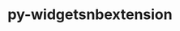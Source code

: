 ---
title: "py-widgetsnbextension"
layout: cache
categories: [package, develop]
meta: {"versions": ["4.0.3"], "compilers": ["gcc@=11.1.0", "gcc@=11.4.0", "gcc@=9.4.0", "oneapi@=2023.2.0", "oneapi@=2023.2.1"], "oss": ["ubuntu20.04"], "platforms": ["linux"], "targets": ["aarch64", "neoverse_v1", "ppc64le", "x86_64_v3"], "stacks": ["data-vis-sdk", "e4s", "e4s-arm", "e4s-neoverse_v1", "e4s-oneapi", "e4s-power", "root"], "num_specs": 94, "num_specs_by_stack": {"root": 94, "e4s-arm": 11, "e4s-neoverse_v1": 12, "e4s-power": 14, "data-vis-sdk": 22, "e4s": 22, "e4s-oneapi": 13}}
spec_details: [{"hash": "yddkdyhkosg65zl4k2i5s6pkfqlc42yw", "compiler": "gcc@=11.4.0", "versions": ["4.0.3"], "os": "ubuntu20.04", "platform": "linux", "target": "aarch64", "variants": ["build_system=python_pip"], "stacks": ["root", "e4s-arm"], "size": "-", "tarball": "https://binaries.spack.io/develop/build_cache/linux-ubuntu20.04-aarch64/gcc-11.4.0/py-widgetsnbextension-4.0.3/linux-ubuntu20.04-aarch64-gcc-11.4.0-py-widgetsnbextension-4.0.3-yddkdyhkosg65zl4k2i5s6pkfqlc42yw.spack"}, {"hash": "xuja56wb66fzs77qaplp2czwo7a3nkfa", "compiler": "gcc@=11.4.0", "versions": ["4.0.3"], "os": "ubuntu20.04", "platform": "linux", "target": "aarch64", "variants": ["build_system=python_pip"], "stacks": ["root", "e4s-arm"], "size": "-", "tarball": "https://binaries.spack.io/develop/build_cache/linux-ubuntu20.04-aarch64/gcc-11.4.0/py-widgetsnbextension-4.0.3/linux-ubuntu20.04-aarch64-gcc-11.4.0-py-widgetsnbextension-4.0.3-xuja56wb66fzs77qaplp2czwo7a3nkfa.spack"}, {"hash": "6ncjtogu4huwlkynlsrlxkhll7ly36hd", "compiler": "gcc@=11.4.0", "versions": ["4.0.3"], "os": "ubuntu20.04", "platform": "linux", "target": "aarch64", "variants": ["build_system=python_pip"], "stacks": ["root", "e4s-arm"], "size": "-", "tarball": "https://binaries.spack.io/develop/build_cache/linux-ubuntu20.04-aarch64/gcc-11.4.0/py-widgetsnbextension-4.0.3/linux-ubuntu20.04-aarch64-gcc-11.4.0-py-widgetsnbextension-4.0.3-6ncjtogu4huwlkynlsrlxkhll7ly36hd.spack"}, {"hash": "qj2krovkufltifjwuobroesxon4yhzsj", "compiler": "gcc@=11.4.0", "versions": ["4.0.3"], "os": "ubuntu20.04", "platform": "linux", "target": "aarch64", "variants": ["build_system=python_pip"], "stacks": ["root", "e4s-arm"], "size": "-", "tarball": "https://binaries.spack.io/develop/build_cache/linux-ubuntu20.04-aarch64/gcc-11.4.0/py-widgetsnbextension-4.0.3/linux-ubuntu20.04-aarch64-gcc-11.4.0-py-widgetsnbextension-4.0.3-qj2krovkufltifjwuobroesxon4yhzsj.spack"}, {"hash": "67sz5b4e7upcrmcopdkyljhchib3idwu", "compiler": "gcc@=11.4.0", "versions": ["4.0.3"], "os": "ubuntu20.04", "platform": "linux", "target": "aarch64", "variants": ["build_system=python_pip"], "stacks": ["root", "e4s-arm"], "size": "-", "tarball": "https://binaries.spack.io/develop/build_cache/linux-ubuntu20.04-aarch64/gcc-11.4.0/py-widgetsnbextension-4.0.3/linux-ubuntu20.04-aarch64-gcc-11.4.0-py-widgetsnbextension-4.0.3-67sz5b4e7upcrmcopdkyljhchib3idwu.spack"}, {"hash": "kc7fpy6nlqnfc72tycgtrptxq5j6nep6", "compiler": "gcc@=11.4.0", "versions": ["4.0.3"], "os": "ubuntu20.04", "platform": "linux", "target": "aarch64", "variants": ["build_system=python_pip"], "stacks": ["root", "e4s-arm"], "size": "-", "tarball": "https://binaries.spack.io/develop/build_cache/linux-ubuntu20.04-aarch64/gcc-11.4.0/py-widgetsnbextension-4.0.3/linux-ubuntu20.04-aarch64-gcc-11.4.0-py-widgetsnbextension-4.0.3-kc7fpy6nlqnfc72tycgtrptxq5j6nep6.spack"}, {"hash": "nqlxj65cy4pz3tffybz7zo3txemi55u4", "compiler": "gcc@=11.4.0", "versions": ["4.0.3"], "os": "ubuntu20.04", "platform": "linux", "target": "aarch64", "variants": ["build_system=python_pip"], "stacks": ["root", "e4s-arm"], "size": "-", "tarball": "https://binaries.spack.io/develop/build_cache/linux-ubuntu20.04-aarch64/gcc-11.4.0/py-widgetsnbextension-4.0.3/linux-ubuntu20.04-aarch64-gcc-11.4.0-py-widgetsnbextension-4.0.3-nqlxj65cy4pz3tffybz7zo3txemi55u4.spack"}, {"hash": "j6tlz27xgwdjkt2gcvlbiloydcamaxkw", "compiler": "gcc@=11.4.0", "versions": ["4.0.3"], "os": "ubuntu20.04", "platform": "linux", "target": "aarch64", "variants": ["build_system=python_pip"], "stacks": ["root", "e4s-arm"], "size": "-", "tarball": "https://binaries.spack.io/develop/build_cache/linux-ubuntu20.04-aarch64/gcc-11.4.0/py-widgetsnbextension-4.0.3/linux-ubuntu20.04-aarch64-gcc-11.4.0-py-widgetsnbextension-4.0.3-j6tlz27xgwdjkt2gcvlbiloydcamaxkw.spack"}, {"hash": "aou5pczre4txd4s3t25wc7fod6ctilol", "compiler": "gcc@=11.4.0", "versions": ["4.0.3"], "os": "ubuntu20.04", "platform": "linux", "target": "aarch64", "variants": ["build_system=python_pip"], "stacks": ["root", "e4s-arm"], "size": "-", "tarball": "https://binaries.spack.io/develop/build_cache/linux-ubuntu20.04-aarch64/gcc-11.4.0/py-widgetsnbextension-4.0.3/linux-ubuntu20.04-aarch64-gcc-11.4.0-py-widgetsnbextension-4.0.3-aou5pczre4txd4s3t25wc7fod6ctilol.spack"}, {"hash": "ecyoyrici2u3pq4cjq2tjwzhmcpuowmm", "compiler": "gcc@=11.4.0", "versions": ["4.0.3"], "os": "ubuntu20.04", "platform": "linux", "target": "aarch64", "variants": ["build_system=python_pip"], "stacks": ["root", "e4s-arm"], "size": "-", "tarball": "https://binaries.spack.io/develop/build_cache/linux-ubuntu20.04-aarch64/gcc-11.4.0/py-widgetsnbextension-4.0.3/linux-ubuntu20.04-aarch64-gcc-11.4.0-py-widgetsnbextension-4.0.3-ecyoyrici2u3pq4cjq2tjwzhmcpuowmm.spack"}, {"hash": "jfmueiekuv3u2nrxixer5rkbcru4evgc", "compiler": "gcc@=11.4.0", "versions": ["4.0.3"], "os": "ubuntu20.04", "platform": "linux", "target": "aarch64", "variants": ["build_system=python_pip"], "stacks": ["root", "e4s-arm"], "size": "-", "tarball": "https://binaries.spack.io/develop/build_cache/linux-ubuntu20.04-aarch64/gcc-11.4.0/py-widgetsnbextension-4.0.3/linux-ubuntu20.04-aarch64-gcc-11.4.0-py-widgetsnbextension-4.0.3-jfmueiekuv3u2nrxixer5rkbcru4evgc.spack"}, {"hash": "wkj26sfmnihhiwn4ch5nzqqujankz7w7", "compiler": "gcc@=11.4.0", "versions": ["4.0.3"], "os": "ubuntu20.04", "platform": "linux", "target": "neoverse_v1", "variants": ["build_system=python_pip"], "stacks": ["root", "e4s-neoverse_v1"], "size": "-", "tarball": "https://binaries.spack.io/develop/build_cache/linux-ubuntu20.04-neoverse_v1/gcc-11.4.0/py-widgetsnbextension-4.0.3/linux-ubuntu20.04-neoverse_v1-gcc-11.4.0-py-widgetsnbextension-4.0.3-wkj26sfmnihhiwn4ch5nzqqujankz7w7.spack"}, {"hash": "vlahhdnw2dwornwvldhednxo22s4rt22", "compiler": "gcc@=11.4.0", "versions": ["4.0.3"], "os": "ubuntu20.04", "platform": "linux", "target": "neoverse_v1", "variants": ["build_system=python_pip"], "stacks": ["root", "e4s-neoverse_v1"], "size": "-", "tarball": "https://binaries.spack.io/develop/build_cache/linux-ubuntu20.04-neoverse_v1/gcc-11.4.0/py-widgetsnbextension-4.0.3/linux-ubuntu20.04-neoverse_v1-gcc-11.4.0-py-widgetsnbextension-4.0.3-vlahhdnw2dwornwvldhednxo22s4rt22.spack"}, {"hash": "xdteccqd635bt4ssosloond64u4f2u44", "compiler": "gcc@=11.4.0", "versions": ["4.0.3"], "os": "ubuntu20.04", "platform": "linux", "target": "neoverse_v1", "variants": ["build_system=python_pip"], "stacks": ["root", "e4s-neoverse_v1"], "size": "-", "tarball": "https://binaries.spack.io/develop/build_cache/linux-ubuntu20.04-neoverse_v1/gcc-11.4.0/py-widgetsnbextension-4.0.3/linux-ubuntu20.04-neoverse_v1-gcc-11.4.0-py-widgetsnbextension-4.0.3-xdteccqd635bt4ssosloond64u4f2u44.spack"}, {"hash": "gqeprwkouqe7pf4q7nzqjad723ry6rqa", "compiler": "gcc@=11.4.0", "versions": ["4.0.3"], "os": "ubuntu20.04", "platform": "linux", "target": "neoverse_v1", "variants": ["build_system=python_pip"], "stacks": ["root", "e4s-neoverse_v1"], "size": "-", "tarball": "https://binaries.spack.io/develop/build_cache/linux-ubuntu20.04-neoverse_v1/gcc-11.4.0/py-widgetsnbextension-4.0.3/linux-ubuntu20.04-neoverse_v1-gcc-11.4.0-py-widgetsnbextension-4.0.3-gqeprwkouqe7pf4q7nzqjad723ry6rqa.spack"}, {"hash": "wgc3sxmrhtbuaig6z4eqkdrt2ocaew6y", "compiler": "gcc@=11.4.0", "versions": ["4.0.3"], "os": "ubuntu20.04", "platform": "linux", "target": "neoverse_v1", "variants": ["build_system=python_pip"], "stacks": ["root", "e4s-neoverse_v1"], "size": "-", "tarball": "https://binaries.spack.io/develop/build_cache/linux-ubuntu20.04-neoverse_v1/gcc-11.4.0/py-widgetsnbextension-4.0.3/linux-ubuntu20.04-neoverse_v1-gcc-11.4.0-py-widgetsnbextension-4.0.3-wgc3sxmrhtbuaig6z4eqkdrt2ocaew6y.spack"}, {"hash": "qgmqhimtg4d3jreikmp4tpopfy665syd", "compiler": "gcc@=11.4.0", "versions": ["4.0.3"], "os": "ubuntu20.04", "platform": "linux", "target": "neoverse_v1", "variants": ["build_system=python_pip"], "stacks": ["root", "e4s-neoverse_v1"], "size": "-", "tarball": "https://binaries.spack.io/develop/build_cache/linux-ubuntu20.04-neoverse_v1/gcc-11.4.0/py-widgetsnbextension-4.0.3/linux-ubuntu20.04-neoverse_v1-gcc-11.4.0-py-widgetsnbextension-4.0.3-qgmqhimtg4d3jreikmp4tpopfy665syd.spack"}, {"hash": "otw7dfuonht24sc6q2bk3ynrnjw6hc6s", "compiler": "gcc@=11.4.0", "versions": ["4.0.3"], "os": "ubuntu20.04", "platform": "linux", "target": "neoverse_v1", "variants": ["build_system=python_pip"], "stacks": ["root", "e4s-neoverse_v1"], "size": "-", "tarball": "https://binaries.spack.io/develop/build_cache/linux-ubuntu20.04-neoverse_v1/gcc-11.4.0/py-widgetsnbextension-4.0.3/linux-ubuntu20.04-neoverse_v1-gcc-11.4.0-py-widgetsnbextension-4.0.3-otw7dfuonht24sc6q2bk3ynrnjw6hc6s.spack"}, {"hash": "gixxbhfw5diy6imkfo46eplyqvrez2k3", "compiler": "gcc@=11.4.0", "versions": ["4.0.3"], "os": "ubuntu20.04", "platform": "linux", "target": "neoverse_v1", "variants": ["build_system=python_pip"], "stacks": ["root", "e4s-neoverse_v1"], "size": "-", "tarball": "https://binaries.spack.io/develop/build_cache/linux-ubuntu20.04-neoverse_v1/gcc-11.4.0/py-widgetsnbextension-4.0.3/linux-ubuntu20.04-neoverse_v1-gcc-11.4.0-py-widgetsnbextension-4.0.3-gixxbhfw5diy6imkfo46eplyqvrez2k3.spack"}, {"hash": "kfcxoabeprso6aplto2kzfur6efadw2v", "compiler": "gcc@=11.4.0", "versions": ["4.0.3"], "os": "ubuntu20.04", "platform": "linux", "target": "neoverse_v1", "variants": ["build_system=python_pip"], "stacks": ["root", "e4s-neoverse_v1"], "size": "-", "tarball": "https://binaries.spack.io/develop/build_cache/linux-ubuntu20.04-neoverse_v1/gcc-11.4.0/py-widgetsnbextension-4.0.3/linux-ubuntu20.04-neoverse_v1-gcc-11.4.0-py-widgetsnbextension-4.0.3-kfcxoabeprso6aplto2kzfur6efadw2v.spack"}, {"hash": "uyxyh6p775zkje3dwammwinikb54k7rn", "compiler": "gcc@=11.4.0", "versions": ["4.0.3"], "os": "ubuntu20.04", "platform": "linux", "target": "neoverse_v1", "variants": ["build_system=python_pip"], "stacks": ["root", "e4s-neoverse_v1"], "size": "-", "tarball": "https://binaries.spack.io/develop/build_cache/linux-ubuntu20.04-neoverse_v1/gcc-11.4.0/py-widgetsnbextension-4.0.3/linux-ubuntu20.04-neoverse_v1-gcc-11.4.0-py-widgetsnbextension-4.0.3-uyxyh6p775zkje3dwammwinikb54k7rn.spack"}, {"hash": "hvjhzs5gbixgtbgd4jydoh4naf6en7yy", "compiler": "gcc@=11.4.0", "versions": ["4.0.3"], "os": "ubuntu20.04", "platform": "linux", "target": "neoverse_v1", "variants": ["build_system=python_pip"], "stacks": ["root", "e4s-neoverse_v1"], "size": "-", "tarball": "https://binaries.spack.io/develop/build_cache/linux-ubuntu20.04-neoverse_v1/gcc-11.4.0/py-widgetsnbextension-4.0.3/linux-ubuntu20.04-neoverse_v1-gcc-11.4.0-py-widgetsnbextension-4.0.3-hvjhzs5gbixgtbgd4jydoh4naf6en7yy.spack"}, {"hash": "bnxfqvm5tk2ny3upd6qgrnhnxwbueh5s", "compiler": "gcc@=11.4.0", "versions": ["4.0.3"], "os": "ubuntu20.04", "platform": "linux", "target": "neoverse_v1", "variants": ["build_system=python_pip"], "stacks": ["root", "e4s-neoverse_v1"], "size": "-", "tarball": "https://binaries.spack.io/develop/build_cache/linux-ubuntu20.04-neoverse_v1/gcc-11.4.0/py-widgetsnbextension-4.0.3/linux-ubuntu20.04-neoverse_v1-gcc-11.4.0-py-widgetsnbextension-4.0.3-bnxfqvm5tk2ny3upd6qgrnhnxwbueh5s.spack"}, {"hash": "43tjscpjkv23x3pkxwbhlhjlkoaom4e2", "compiler": "gcc@=9.4.0", "versions": ["4.0.3"], "os": "ubuntu20.04", "platform": "linux", "target": "ppc64le", "variants": ["build_system=python_pip"], "stacks": ["root", "e4s-power"], "size": "-", "tarball": "https://binaries.spack.io/develop/build_cache/linux-ubuntu20.04-ppc64le/gcc-9.4.0/py-widgetsnbextension-4.0.3/linux-ubuntu20.04-ppc64le-gcc-9.4.0-py-widgetsnbextension-4.0.3-43tjscpjkv23x3pkxwbhlhjlkoaom4e2.spack"}, {"hash": "ccwoj2763qt23fc4ckzyzcwi5emssc2t", "compiler": "gcc@=9.4.0", "versions": ["4.0.3"], "os": "ubuntu20.04", "platform": "linux", "target": "ppc64le", "variants": ["build_system=python_pip"], "stacks": ["root", "e4s-power"], "size": "-", "tarball": "https://binaries.spack.io/develop/build_cache/linux-ubuntu20.04-ppc64le/gcc-9.4.0/py-widgetsnbextension-4.0.3/linux-ubuntu20.04-ppc64le-gcc-9.4.0-py-widgetsnbextension-4.0.3-ccwoj2763qt23fc4ckzyzcwi5emssc2t.spack"}, {"hash": "fxerlvg2g6yrouandh4ohkiw4ecmregl", "compiler": "gcc@=9.4.0", "versions": ["4.0.3"], "os": "ubuntu20.04", "platform": "linux", "target": "ppc64le", "variants": ["build_system=python_pip"], "stacks": ["root", "e4s-power"], "size": "-", "tarball": "https://binaries.spack.io/develop/build_cache/linux-ubuntu20.04-ppc64le/gcc-9.4.0/py-widgetsnbextension-4.0.3/linux-ubuntu20.04-ppc64le-gcc-9.4.0-py-widgetsnbextension-4.0.3-fxerlvg2g6yrouandh4ohkiw4ecmregl.spack"}, {"hash": "t6b6d3ldyeobtipuk6mcy2ofmnezl747", "compiler": "gcc@=9.4.0", "versions": ["4.0.3"], "os": "ubuntu20.04", "platform": "linux", "target": "ppc64le", "variants": ["build_system=python_pip"], "stacks": ["root", "e4s-power"], "size": "-", "tarball": "https://binaries.spack.io/develop/build_cache/linux-ubuntu20.04-ppc64le/gcc-9.4.0/py-widgetsnbextension-4.0.3/linux-ubuntu20.04-ppc64le-gcc-9.4.0-py-widgetsnbextension-4.0.3-t6b6d3ldyeobtipuk6mcy2ofmnezl747.spack"}, {"hash": "sbw3426yqnldearcrigdtrky5uk35r3x", "compiler": "gcc@=9.4.0", "versions": ["4.0.3"], "os": "ubuntu20.04", "platform": "linux", "target": "ppc64le", "variants": ["build_system=python_pip"], "stacks": ["root", "e4s-power"], "size": "-", "tarball": "https://binaries.spack.io/develop/build_cache/linux-ubuntu20.04-ppc64le/gcc-9.4.0/py-widgetsnbextension-4.0.3/linux-ubuntu20.04-ppc64le-gcc-9.4.0-py-widgetsnbextension-4.0.3-sbw3426yqnldearcrigdtrky5uk35r3x.spack"}, {"hash": "u7apelazfj7ezuv6gueodntiiqakf3xs", "compiler": "gcc@=9.4.0", "versions": ["4.0.3"], "os": "ubuntu20.04", "platform": "linux", "target": "ppc64le", "variants": ["build_system=python_pip"], "stacks": ["root", "e4s-power"], "size": "-", "tarball": "https://binaries.spack.io/develop/build_cache/linux-ubuntu20.04-ppc64le/gcc-9.4.0/py-widgetsnbextension-4.0.3/linux-ubuntu20.04-ppc64le-gcc-9.4.0-py-widgetsnbextension-4.0.3-u7apelazfj7ezuv6gueodntiiqakf3xs.spack"}, {"hash": "o5yeiy5e7gn35coajaieebfcmghrkwxt", "compiler": "gcc@=9.4.0", "versions": ["4.0.3"], "os": "ubuntu20.04", "platform": "linux", "target": "ppc64le", "variants": ["build_system=python_pip"], "stacks": ["root", "e4s-power"], "size": "-", "tarball": "https://binaries.spack.io/develop/build_cache/linux-ubuntu20.04-ppc64le/gcc-9.4.0/py-widgetsnbextension-4.0.3/linux-ubuntu20.04-ppc64le-gcc-9.4.0-py-widgetsnbextension-4.0.3-o5yeiy5e7gn35coajaieebfcmghrkwxt.spack"}, {"hash": "wbaxxh46ypgxio55qxw5cqnqcpwcx2g2", "compiler": "gcc@=9.4.0", "versions": ["4.0.3"], "os": "ubuntu20.04", "platform": "linux", "target": "ppc64le", "variants": ["build_system=python_pip"], "stacks": ["root", "e4s-power"], "size": "-", "tarball": "https://binaries.spack.io/develop/build_cache/linux-ubuntu20.04-ppc64le/gcc-9.4.0/py-widgetsnbextension-4.0.3/linux-ubuntu20.04-ppc64le-gcc-9.4.0-py-widgetsnbextension-4.0.3-wbaxxh46ypgxio55qxw5cqnqcpwcx2g2.spack"}, {"hash": "ls63ak6osuzdiy6cqkwssrmcr4m5y3wh", "compiler": "gcc@=9.4.0", "versions": ["4.0.3"], "os": "ubuntu20.04", "platform": "linux", "target": "ppc64le", "variants": ["build_system=python_pip"], "stacks": ["root", "e4s-power"], "size": "-", "tarball": "https://binaries.spack.io/develop/build_cache/linux-ubuntu20.04-ppc64le/gcc-9.4.0/py-widgetsnbextension-4.0.3/linux-ubuntu20.04-ppc64le-gcc-9.4.0-py-widgetsnbextension-4.0.3-ls63ak6osuzdiy6cqkwssrmcr4m5y3wh.spack"}, {"hash": "ajuwgnfewnhzdihmwui2nyiuu4r5trls", "compiler": "gcc@=9.4.0", "versions": ["4.0.3"], "os": "ubuntu20.04", "platform": "linux", "target": "ppc64le", "variants": ["build_system=python_pip"], "stacks": ["root", "e4s-power"], "size": "-", "tarball": "https://binaries.spack.io/develop/build_cache/linux-ubuntu20.04-ppc64le/gcc-9.4.0/py-widgetsnbextension-4.0.3/linux-ubuntu20.04-ppc64le-gcc-9.4.0-py-widgetsnbextension-4.0.3-ajuwgnfewnhzdihmwui2nyiuu4r5trls.spack"}, {"hash": "6jol3ezqkb57ww5fjzydtqwph2wkn32j", "compiler": "gcc@=9.4.0", "versions": ["4.0.3"], "os": "ubuntu20.04", "platform": "linux", "target": "ppc64le", "variants": ["build_system=python_pip"], "stacks": ["root", "e4s-power"], "size": "-", "tarball": "https://binaries.spack.io/develop/build_cache/linux-ubuntu20.04-ppc64le/gcc-9.4.0/py-widgetsnbextension-4.0.3/linux-ubuntu20.04-ppc64le-gcc-9.4.0-py-widgetsnbextension-4.0.3-6jol3ezqkb57ww5fjzydtqwph2wkn32j.spack"}, {"hash": "s2pz7ffwpeuztruybtio2txplhbtfy47", "compiler": "gcc@=9.4.0", "versions": ["4.0.3"], "os": "ubuntu20.04", "platform": "linux", "target": "ppc64le", "variants": ["build_system=python_pip"], "stacks": ["root", "e4s-power"], "size": "-", "tarball": "https://binaries.spack.io/develop/build_cache/linux-ubuntu20.04-ppc64le/gcc-9.4.0/py-widgetsnbextension-4.0.3/linux-ubuntu20.04-ppc64le-gcc-9.4.0-py-widgetsnbextension-4.0.3-s2pz7ffwpeuztruybtio2txplhbtfy47.spack"}, {"hash": "3j3esai5fqkwb46c5m5ukqxj3v7irnev", "compiler": "gcc@=9.4.0", "versions": ["4.0.3"], "os": "ubuntu20.04", "platform": "linux", "target": "ppc64le", "variants": ["build_system=python_pip"], "stacks": ["root", "e4s-power"], "size": "-", "tarball": "https://binaries.spack.io/develop/build_cache/linux-ubuntu20.04-ppc64le/gcc-9.4.0/py-widgetsnbextension-4.0.3/linux-ubuntu20.04-ppc64le-gcc-9.4.0-py-widgetsnbextension-4.0.3-3j3esai5fqkwb46c5m5ukqxj3v7irnev.spack"}, {"hash": "uib7fwq62ioxv4p6ugrqqwiq72nddhlp", "compiler": "gcc@=9.4.0", "versions": ["4.0.3"], "os": "ubuntu20.04", "platform": "linux", "target": "ppc64le", "variants": ["build_system=python_pip"], "stacks": ["root", "e4s-power"], "size": "-", "tarball": "https://binaries.spack.io/develop/build_cache/linux-ubuntu20.04-ppc64le/gcc-9.4.0/py-widgetsnbextension-4.0.3/linux-ubuntu20.04-ppc64le-gcc-9.4.0-py-widgetsnbextension-4.0.3-uib7fwq62ioxv4p6ugrqqwiq72nddhlp.spack"}, {"hash": "5g4en274tamcwyzlbfizdlv46rlqu4wn", "compiler": "gcc@=11.1.0", "versions": ["4.0.3"], "os": "ubuntu20.04", "platform": "linux", "target": "x86_64_v3", "variants": ["build_system=python_pip"], "stacks": ["root", "data-vis-sdk"], "size": "-", "tarball": "https://binaries.spack.io/develop/build_cache/linux-ubuntu20.04-x86_64_v3/gcc-11.1.0/py-widgetsnbextension-4.0.3/linux-ubuntu20.04-x86_64_v3-gcc-11.1.0-py-widgetsnbextension-4.0.3-5g4en274tamcwyzlbfizdlv46rlqu4wn.spack"}, {"hash": "lvk4ciihkrqmbweviyqxu7n4s6qxdofh", "compiler": "gcc@=11.1.0", "versions": ["4.0.3"], "os": "ubuntu20.04", "platform": "linux", "target": "x86_64_v3", "variants": ["build_system=python_pip"], "stacks": ["root", "data-vis-sdk"], "size": "-", "tarball": "https://binaries.spack.io/develop/build_cache/linux-ubuntu20.04-x86_64_v3/gcc-11.1.0/py-widgetsnbextension-4.0.3/linux-ubuntu20.04-x86_64_v3-gcc-11.1.0-py-widgetsnbextension-4.0.3-lvk4ciihkrqmbweviyqxu7n4s6qxdofh.spack"}, {"hash": "7hfar5wp5knxfxqowkddvvo6ptl2bpxj", "compiler": "gcc@=11.1.0", "versions": ["4.0.3"], "os": "ubuntu20.04", "platform": "linux", "target": "x86_64_v3", "variants": ["build_system=python_pip"], "stacks": ["root", "data-vis-sdk"], "size": "-", "tarball": "https://binaries.spack.io/develop/build_cache/linux-ubuntu20.04-x86_64_v3/gcc-11.1.0/py-widgetsnbextension-4.0.3/linux-ubuntu20.04-x86_64_v3-gcc-11.1.0-py-widgetsnbextension-4.0.3-7hfar5wp5knxfxqowkddvvo6ptl2bpxj.spack"}, {"hash": "dxun3s5b74hsk5ejaidftrlbemsj3vvv", "compiler": "gcc@=11.1.0", "versions": ["4.0.3"], "os": "ubuntu20.04", "platform": "linux", "target": "x86_64_v3", "variants": ["build_system=python_pip"], "stacks": ["root", "data-vis-sdk"], "size": "-", "tarball": "https://binaries.spack.io/develop/build_cache/linux-ubuntu20.04-x86_64_v3/gcc-11.1.0/py-widgetsnbextension-4.0.3/linux-ubuntu20.04-x86_64_v3-gcc-11.1.0-py-widgetsnbextension-4.0.3-dxun3s5b74hsk5ejaidftrlbemsj3vvv.spack"}, {"hash": "6wvix7x22bll4gws6utbxazjaxflp7ox", "compiler": "gcc@=11.1.0", "versions": ["4.0.3"], "os": "ubuntu20.04", "platform": "linux", "target": "x86_64_v3", "variants": ["build_system=python_pip"], "stacks": ["root", "data-vis-sdk"], "size": "-", "tarball": "https://binaries.spack.io/develop/build_cache/linux-ubuntu20.04-x86_64_v3/gcc-11.1.0/py-widgetsnbextension-4.0.3/linux-ubuntu20.04-x86_64_v3-gcc-11.1.0-py-widgetsnbextension-4.0.3-6wvix7x22bll4gws6utbxazjaxflp7ox.spack"}, {"hash": "vnowppvmvtyboxnol3ywb4rt2vmtiw2l", "compiler": "gcc@=11.1.0", "versions": ["4.0.3"], "os": "ubuntu20.04", "platform": "linux", "target": "x86_64_v3", "variants": ["build_system=python_pip"], "stacks": ["root", "data-vis-sdk"], "size": "-", "tarball": "https://binaries.spack.io/develop/build_cache/linux-ubuntu20.04-x86_64_v3/gcc-11.1.0/py-widgetsnbextension-4.0.3/linux-ubuntu20.04-x86_64_v3-gcc-11.1.0-py-widgetsnbextension-4.0.3-vnowppvmvtyboxnol3ywb4rt2vmtiw2l.spack"}, {"hash": "kti6zmppim3mdj33ppghojg6cbt54eez", "compiler": "gcc@=11.1.0", "versions": ["4.0.3"], "os": "ubuntu20.04", "platform": "linux", "target": "x86_64_v3", "variants": ["build_system=python_pip"], "stacks": ["root", "data-vis-sdk"], "size": "-", "tarball": "https://binaries.spack.io/develop/build_cache/linux-ubuntu20.04-x86_64_v3/gcc-11.1.0/py-widgetsnbextension-4.0.3/linux-ubuntu20.04-x86_64_v3-gcc-11.1.0-py-widgetsnbextension-4.0.3-kti6zmppim3mdj33ppghojg6cbt54eez.spack"}, {"hash": "lv5h57b73mlhm7n3yqezqazzu5jgse3o", "compiler": "gcc@=11.1.0", "versions": ["4.0.3"], "os": "ubuntu20.04", "platform": "linux", "target": "x86_64_v3", "variants": ["build_system=python_pip"], "stacks": ["root", "data-vis-sdk"], "size": "-", "tarball": "https://binaries.spack.io/develop/build_cache/linux-ubuntu20.04-x86_64_v3/gcc-11.1.0/py-widgetsnbextension-4.0.3/linux-ubuntu20.04-x86_64_v3-gcc-11.1.0-py-widgetsnbextension-4.0.3-lv5h57b73mlhm7n3yqezqazzu5jgse3o.spack"}, {"hash": "qtqb3oyfamzgfjuqb3xviun4ykcwavfa", "compiler": "gcc@=11.1.0", "versions": ["4.0.3"], "os": "ubuntu20.04", "platform": "linux", "target": "x86_64_v3", "variants": ["build_system=python_pip"], "stacks": ["root", "data-vis-sdk"], "size": "-", "tarball": "https://binaries.spack.io/develop/build_cache/linux-ubuntu20.04-x86_64_v3/gcc-11.1.0/py-widgetsnbextension-4.0.3/linux-ubuntu20.04-x86_64_v3-gcc-11.1.0-py-widgetsnbextension-4.0.3-qtqb3oyfamzgfjuqb3xviun4ykcwavfa.spack"}, {"hash": "clvtv5t66hz5vfiqzzdopsnanhaxnalp", "compiler": "gcc@=11.1.0", "versions": ["4.0.3"], "os": "ubuntu20.04", "platform": "linux", "target": "x86_64_v3", "variants": ["build_system=python_pip"], "stacks": ["root", "data-vis-sdk"], "size": "-", "tarball": "https://binaries.spack.io/develop/build_cache/linux-ubuntu20.04-x86_64_v3/gcc-11.1.0/py-widgetsnbextension-4.0.3/linux-ubuntu20.04-x86_64_v3-gcc-11.1.0-py-widgetsnbextension-4.0.3-clvtv5t66hz5vfiqzzdopsnanhaxnalp.spack"}, {"hash": "xxgjut63qa6ofcfpvue6ep3fj627q2hm", "compiler": "gcc@=11.1.0", "versions": ["4.0.3"], "os": "ubuntu20.04", "platform": "linux", "target": "x86_64_v3", "variants": ["build_system=python_pip"], "stacks": ["root", "data-vis-sdk"], "size": "-", "tarball": "https://binaries.spack.io/develop/build_cache/linux-ubuntu20.04-x86_64_v3/gcc-11.1.0/py-widgetsnbextension-4.0.3/linux-ubuntu20.04-x86_64_v3-gcc-11.1.0-py-widgetsnbextension-4.0.3-xxgjut63qa6ofcfpvue6ep3fj627q2hm.spack"}, {"hash": "l4cldy7o23yebkrgas4vr3j2q27tuj4h", "compiler": "gcc@=11.1.0", "versions": ["4.0.3"], "os": "ubuntu20.04", "platform": "linux", "target": "x86_64_v3", "variants": ["build_system=python_pip"], "stacks": ["root", "data-vis-sdk"], "size": "-", "tarball": "https://binaries.spack.io/develop/build_cache/linux-ubuntu20.04-x86_64_v3/gcc-11.1.0/py-widgetsnbextension-4.0.3/linux-ubuntu20.04-x86_64_v3-gcc-11.1.0-py-widgetsnbextension-4.0.3-l4cldy7o23yebkrgas4vr3j2q27tuj4h.spack"}, {"hash": "ios5owbvohgniaqnjwlcn56mzfgzdb7g", "compiler": "gcc@=11.1.0", "versions": ["4.0.3"], "os": "ubuntu20.04", "platform": "linux", "target": "x86_64_v3", "variants": ["build_system=python_pip"], "stacks": ["root", "data-vis-sdk"], "size": "-", "tarball": "https://binaries.spack.io/develop/build_cache/linux-ubuntu20.04-x86_64_v3/gcc-11.1.0/py-widgetsnbextension-4.0.3/linux-ubuntu20.04-x86_64_v3-gcc-11.1.0-py-widgetsnbextension-4.0.3-ios5owbvohgniaqnjwlcn56mzfgzdb7g.spack"}, {"hash": "hlqxegch5qragczgc3alzemds3bygdw3", "compiler": "gcc@=11.1.0", "versions": ["4.0.3"], "os": "ubuntu20.04", "platform": "linux", "target": "x86_64_v3", "variants": ["build_system=python_pip"], "stacks": ["root", "data-vis-sdk"], "size": "-", "tarball": "https://binaries.spack.io/develop/build_cache/linux-ubuntu20.04-x86_64_v3/gcc-11.1.0/py-widgetsnbextension-4.0.3/linux-ubuntu20.04-x86_64_v3-gcc-11.1.0-py-widgetsnbextension-4.0.3-hlqxegch5qragczgc3alzemds3bygdw3.spack"}, {"hash": "5axhxixrsk6r7fraljjbmc3jgg3x7kyf", "compiler": "gcc@=11.1.0", "versions": ["4.0.3"], "os": "ubuntu20.04", "platform": "linux", "target": "x86_64_v3", "variants": ["build_system=python_pip"], "stacks": ["root", "data-vis-sdk"], "size": "-", "tarball": "https://binaries.spack.io/develop/build_cache/linux-ubuntu20.04-x86_64_v3/gcc-11.1.0/py-widgetsnbextension-4.0.3/linux-ubuntu20.04-x86_64_v3-gcc-11.1.0-py-widgetsnbextension-4.0.3-5axhxixrsk6r7fraljjbmc3jgg3x7kyf.spack"}, {"hash": "i5lvz4uh2wxqavejaiynvncdbxxxhkdm", "compiler": "gcc@=11.1.0", "versions": ["4.0.3"], "os": "ubuntu20.04", "platform": "linux", "target": "x86_64_v3", "variants": ["build_system=python_pip"], "stacks": ["root", "data-vis-sdk"], "size": "-", "tarball": "https://binaries.spack.io/develop/build_cache/linux-ubuntu20.04-x86_64_v3/gcc-11.1.0/py-widgetsnbextension-4.0.3/linux-ubuntu20.04-x86_64_v3-gcc-11.1.0-py-widgetsnbextension-4.0.3-i5lvz4uh2wxqavejaiynvncdbxxxhkdm.spack"}, {"hash": "ucu3fqv3u3iyvpeevmh7fticaz5oj6mx", "compiler": "gcc@=11.1.0", "versions": ["4.0.3"], "os": "ubuntu20.04", "platform": "linux", "target": "x86_64_v3", "variants": ["build_system=python_pip"], "stacks": ["root", "data-vis-sdk"], "size": "-", "tarball": "https://binaries.spack.io/develop/build_cache/linux-ubuntu20.04-x86_64_v3/gcc-11.1.0/py-widgetsnbextension-4.0.3/linux-ubuntu20.04-x86_64_v3-gcc-11.1.0-py-widgetsnbextension-4.0.3-ucu3fqv3u3iyvpeevmh7fticaz5oj6mx.spack"}, {"hash": "uegp73rbbfnqefbmu4wysl76ak3pjddz", "compiler": "gcc@=11.1.0", "versions": ["4.0.3"], "os": "ubuntu20.04", "platform": "linux", "target": "x86_64_v3", "variants": ["build_system=python_pip"], "stacks": ["root", "data-vis-sdk"], "size": "-", "tarball": "https://binaries.spack.io/develop/build_cache/linux-ubuntu20.04-x86_64_v3/gcc-11.1.0/py-widgetsnbextension-4.0.3/linux-ubuntu20.04-x86_64_v3-gcc-11.1.0-py-widgetsnbextension-4.0.3-uegp73rbbfnqefbmu4wysl76ak3pjddz.spack"}, {"hash": "2jtbmfgjnqmtmubhtnhlnbjfqp5vvrva", "compiler": "gcc@=11.1.0", "versions": ["4.0.3"], "os": "ubuntu20.04", "platform": "linux", "target": "x86_64_v3", "variants": ["build_system=python_pip"], "stacks": ["root", "data-vis-sdk"], "size": "-", "tarball": "https://binaries.spack.io/develop/build_cache/linux-ubuntu20.04-x86_64_v3/gcc-11.1.0/py-widgetsnbextension-4.0.3/linux-ubuntu20.04-x86_64_v3-gcc-11.1.0-py-widgetsnbextension-4.0.3-2jtbmfgjnqmtmubhtnhlnbjfqp5vvrva.spack"}, {"hash": "o4lqerslwxzansrjsiffzqgalubkbkdv", "compiler": "gcc@=11.1.0", "versions": ["4.0.3"], "os": "ubuntu20.04", "platform": "linux", "target": "x86_64_v3", "variants": ["build_system=python_pip"], "stacks": ["root", "data-vis-sdk"], "size": "-", "tarball": "https://binaries.spack.io/develop/build_cache/linux-ubuntu20.04-x86_64_v3/gcc-11.1.0/py-widgetsnbextension-4.0.3/linux-ubuntu20.04-x86_64_v3-gcc-11.1.0-py-widgetsnbextension-4.0.3-o4lqerslwxzansrjsiffzqgalubkbkdv.spack"}, {"hash": "qazx3isatnphededlngf3gzpwgc5xwfc", "compiler": "gcc@=11.1.0", "versions": ["4.0.3"], "os": "ubuntu20.04", "platform": "linux", "target": "x86_64_v3", "variants": ["build_system=python_pip"], "stacks": ["root", "data-vis-sdk"], "size": "-", "tarball": "https://binaries.spack.io/develop/build_cache/linux-ubuntu20.04-x86_64_v3/gcc-11.1.0/py-widgetsnbextension-4.0.3/linux-ubuntu20.04-x86_64_v3-gcc-11.1.0-py-widgetsnbextension-4.0.3-qazx3isatnphededlngf3gzpwgc5xwfc.spack"}, {"hash": "ygdvwj6moa4a3t667wmvz2r5bepbrpni", "compiler": "gcc@=11.1.0", "versions": ["4.0.3"], "os": "ubuntu20.04", "platform": "linux", "target": "x86_64_v3", "variants": ["build_system=python_pip"], "stacks": ["root", "data-vis-sdk"], "size": "-", "tarball": "https://binaries.spack.io/develop/build_cache/linux-ubuntu20.04-x86_64_v3/gcc-11.1.0/py-widgetsnbextension-4.0.3/linux-ubuntu20.04-x86_64_v3-gcc-11.1.0-py-widgetsnbextension-4.0.3-ygdvwj6moa4a3t667wmvz2r5bepbrpni.spack"}, {"hash": "shw2o5xrqqvgx6bjqr6cqpqikrgmnq75", "compiler": "gcc@=11.4.0", "versions": ["4.0.3"], "os": "ubuntu20.04", "platform": "linux", "target": "x86_64_v3", "variants": ["build_system=python_pip"], "stacks": ["root", "e4s"], "size": "-", "tarball": "https://binaries.spack.io/develop/build_cache/linux-ubuntu20.04-x86_64_v3/gcc-11.4.0/py-widgetsnbextension-4.0.3/linux-ubuntu20.04-x86_64_v3-gcc-11.4.0-py-widgetsnbextension-4.0.3-shw2o5xrqqvgx6bjqr6cqpqikrgmnq75.spack"}, {"hash": "eponaecryhru562s4sx5pc4fj7kmeb64", "compiler": "gcc@=11.4.0", "versions": ["4.0.3"], "os": "ubuntu20.04", "platform": "linux", "target": "x86_64_v3", "variants": ["build_system=python_pip"], "stacks": ["root", "e4s"], "size": "-", "tarball": "https://binaries.spack.io/develop/build_cache/linux-ubuntu20.04-x86_64_v3/gcc-11.4.0/py-widgetsnbextension-4.0.3/linux-ubuntu20.04-x86_64_v3-gcc-11.4.0-py-widgetsnbextension-4.0.3-eponaecryhru562s4sx5pc4fj7kmeb64.spack"}, {"hash": "zt3b3kyo7vrnkfks6c6e3rbfxcvkatq6", "compiler": "gcc@=11.4.0", "versions": ["4.0.3"], "os": "ubuntu20.04", "platform": "linux", "target": "x86_64_v3", "variants": ["build_system=python_pip"], "stacks": ["root", "e4s"], "size": "-", "tarball": "https://binaries.spack.io/develop/build_cache/linux-ubuntu20.04-x86_64_v3/gcc-11.4.0/py-widgetsnbextension-4.0.3/linux-ubuntu20.04-x86_64_v3-gcc-11.4.0-py-widgetsnbextension-4.0.3-zt3b3kyo7vrnkfks6c6e3rbfxcvkatq6.spack"}, {"hash": "4eesjaz4wpqmltg5bcnazutfaayxavbf", "compiler": "gcc@=11.4.0", "versions": ["4.0.3"], "os": "ubuntu20.04", "platform": "linux", "target": "x86_64_v3", "variants": ["build_system=python_pip"], "stacks": ["root", "e4s"], "size": "-", "tarball": "https://binaries.spack.io/develop/build_cache/linux-ubuntu20.04-x86_64_v3/gcc-11.4.0/py-widgetsnbextension-4.0.3/linux-ubuntu20.04-x86_64_v3-gcc-11.4.0-py-widgetsnbextension-4.0.3-4eesjaz4wpqmltg5bcnazutfaayxavbf.spack"}, {"hash": "xvw2zypgfcbmuvgg3wgnuiqgk3o57jr6", "compiler": "gcc@=11.4.0", "versions": ["4.0.3"], "os": "ubuntu20.04", "platform": "linux", "target": "x86_64_v3", "variants": ["build_system=python_pip"], "stacks": ["root", "e4s"], "size": "-", "tarball": "https://binaries.spack.io/develop/build_cache/linux-ubuntu20.04-x86_64_v3/gcc-11.4.0/py-widgetsnbextension-4.0.3/linux-ubuntu20.04-x86_64_v3-gcc-11.4.0-py-widgetsnbextension-4.0.3-xvw2zypgfcbmuvgg3wgnuiqgk3o57jr6.spack"}, {"hash": "c5f7nqfrk32ggi6rg65a3d4idman3bnx", "compiler": "gcc@=11.4.0", "versions": ["4.0.3"], "os": "ubuntu20.04", "platform": "linux", "target": "x86_64_v3", "variants": ["build_system=python_pip"], "stacks": ["root", "e4s"], "size": "-", "tarball": "https://binaries.spack.io/develop/build_cache/linux-ubuntu20.04-x86_64_v3/gcc-11.4.0/py-widgetsnbextension-4.0.3/linux-ubuntu20.04-x86_64_v3-gcc-11.4.0-py-widgetsnbextension-4.0.3-c5f7nqfrk32ggi6rg65a3d4idman3bnx.spack"}, {"hash": "prv3u6ethncivrg4zwzs6clh5pqk54ry", "compiler": "gcc@=11.4.0", "versions": ["4.0.3"], "os": "ubuntu20.04", "platform": "linux", "target": "x86_64_v3", "variants": ["build_system=python_pip"], "stacks": ["root", "e4s"], "size": "-", "tarball": "https://binaries.spack.io/develop/build_cache/linux-ubuntu20.04-x86_64_v3/gcc-11.4.0/py-widgetsnbextension-4.0.3/linux-ubuntu20.04-x86_64_v3-gcc-11.4.0-py-widgetsnbextension-4.0.3-prv3u6ethncivrg4zwzs6clh5pqk54ry.spack"}, {"hash": "655dxurpwrsgio6djjadbf6xdq53qkmy", "compiler": "gcc@=11.4.0", "versions": ["4.0.3"], "os": "ubuntu20.04", "platform": "linux", "target": "x86_64_v3", "variants": ["build_system=python_pip"], "stacks": ["root", "e4s"], "size": "-", "tarball": "https://binaries.spack.io/develop/build_cache/linux-ubuntu20.04-x86_64_v3/gcc-11.4.0/py-widgetsnbextension-4.0.3/linux-ubuntu20.04-x86_64_v3-gcc-11.4.0-py-widgetsnbextension-4.0.3-655dxurpwrsgio6djjadbf6xdq53qkmy.spack"}, {"hash": "k645yl25arp2setteet3zy7xkxjrzdva", "compiler": "gcc@=11.4.0", "versions": ["4.0.3"], "os": "ubuntu20.04", "platform": "linux", "target": "x86_64_v3", "variants": ["build_system=python_pip"], "stacks": ["root", "e4s"], "size": "-", "tarball": "https://binaries.spack.io/develop/build_cache/linux-ubuntu20.04-x86_64_v3/gcc-11.4.0/py-widgetsnbextension-4.0.3/linux-ubuntu20.04-x86_64_v3-gcc-11.4.0-py-widgetsnbextension-4.0.3-k645yl25arp2setteet3zy7xkxjrzdva.spack"}, {"hash": "plldebusypice56q7jmmi4joz3oputqh", "compiler": "gcc@=11.4.0", "versions": ["4.0.3"], "os": "ubuntu20.04", "platform": "linux", "target": "x86_64_v3", "variants": ["build_system=python_pip"], "stacks": ["root", "e4s"], "size": "-", "tarball": "https://binaries.spack.io/develop/build_cache/linux-ubuntu20.04-x86_64_v3/gcc-11.4.0/py-widgetsnbextension-4.0.3/linux-ubuntu20.04-x86_64_v3-gcc-11.4.0-py-widgetsnbextension-4.0.3-plldebusypice56q7jmmi4joz3oputqh.spack"}, {"hash": "5fpmokgcnttijc6dtftwzsgeykdypdsq", "compiler": "gcc@=11.4.0", "versions": ["4.0.3"], "os": "ubuntu20.04", "platform": "linux", "target": "x86_64_v3", "variants": ["build_system=python_pip"], "stacks": ["root", "e4s"], "size": "-", "tarball": "https://binaries.spack.io/develop/build_cache/linux-ubuntu20.04-x86_64_v3/gcc-11.4.0/py-widgetsnbextension-4.0.3/linux-ubuntu20.04-x86_64_v3-gcc-11.4.0-py-widgetsnbextension-4.0.3-5fpmokgcnttijc6dtftwzsgeykdypdsq.spack"}, {"hash": "vjuo54adfogqfglggj6q7f5sa4dxlzxf", "compiler": "gcc@=11.4.0", "versions": ["4.0.3"], "os": "ubuntu20.04", "platform": "linux", "target": "x86_64_v3", "variants": ["build_system=python_pip"], "stacks": ["root", "e4s"], "size": "-", "tarball": "https://binaries.spack.io/develop/build_cache/linux-ubuntu20.04-x86_64_v3/gcc-11.4.0/py-widgetsnbextension-4.0.3/linux-ubuntu20.04-x86_64_v3-gcc-11.4.0-py-widgetsnbextension-4.0.3-vjuo54adfogqfglggj6q7f5sa4dxlzxf.spack"}, {"hash": "cuavef63fpxg4tfkmoh6bzamfu4yfy3o", "compiler": "gcc@=11.4.0", "versions": ["4.0.3"], "os": "ubuntu20.04", "platform": "linux", "target": "x86_64_v3", "variants": ["build_system=python_pip"], "stacks": ["root", "e4s"], "size": "-", "tarball": "https://binaries.spack.io/develop/build_cache/linux-ubuntu20.04-x86_64_v3/gcc-11.4.0/py-widgetsnbextension-4.0.3/linux-ubuntu20.04-x86_64_v3-gcc-11.4.0-py-widgetsnbextension-4.0.3-cuavef63fpxg4tfkmoh6bzamfu4yfy3o.spack"}, {"hash": "dghcwb73wazbt2nweqb3jefy734kz4so", "compiler": "gcc@=11.4.0", "versions": ["4.0.3"], "os": "ubuntu20.04", "platform": "linux", "target": "x86_64_v3", "variants": ["build_system=python_pip"], "stacks": ["root", "e4s"], "size": "-", "tarball": "https://binaries.spack.io/develop/build_cache/linux-ubuntu20.04-x86_64_v3/gcc-11.4.0/py-widgetsnbextension-4.0.3/linux-ubuntu20.04-x86_64_v3-gcc-11.4.0-py-widgetsnbextension-4.0.3-dghcwb73wazbt2nweqb3jefy734kz4so.spack"}, {"hash": "bwincwnbbhocdpudnqw7be73bwbslr6f", "compiler": "gcc@=11.4.0", "versions": ["4.0.3"], "os": "ubuntu20.04", "platform": "linux", "target": "x86_64_v3", "variants": ["build_system=python_pip"], "stacks": ["root", "e4s"], "size": "-", "tarball": "https://binaries.spack.io/develop/build_cache/linux-ubuntu20.04-x86_64_v3/gcc-11.4.0/py-widgetsnbextension-4.0.3/linux-ubuntu20.04-x86_64_v3-gcc-11.4.0-py-widgetsnbextension-4.0.3-bwincwnbbhocdpudnqw7be73bwbslr6f.spack"}, {"hash": "ndmc35t3eu6oljgajqoguyshac2yfqjz", "compiler": "gcc@=11.4.0", "versions": ["4.0.3"], "os": "ubuntu20.04", "platform": "linux", "target": "x86_64_v3", "variants": ["build_system=python_pip"], "stacks": ["root", "e4s"], "size": "-", "tarball": "https://binaries.spack.io/develop/build_cache/linux-ubuntu20.04-x86_64_v3/gcc-11.4.0/py-widgetsnbextension-4.0.3/linux-ubuntu20.04-x86_64_v3-gcc-11.4.0-py-widgetsnbextension-4.0.3-ndmc35t3eu6oljgajqoguyshac2yfqjz.spack"}, {"hash": "mwbs433g7odhibtvmuoxdygqu3ez56m4", "compiler": "gcc@=11.4.0", "versions": ["4.0.3"], "os": "ubuntu20.04", "platform": "linux", "target": "x86_64_v3", "variants": ["build_system=python_pip"], "stacks": ["root", "e4s"], "size": "-", "tarball": "https://binaries.spack.io/develop/build_cache/linux-ubuntu20.04-x86_64_v3/gcc-11.4.0/py-widgetsnbextension-4.0.3/linux-ubuntu20.04-x86_64_v3-gcc-11.4.0-py-widgetsnbextension-4.0.3-mwbs433g7odhibtvmuoxdygqu3ez56m4.spack"}, {"hash": "jfe5wtpt3vdnrorr3iizc7mb6r7rpadw", "compiler": "gcc@=11.4.0", "versions": ["4.0.3"], "os": "ubuntu20.04", "platform": "linux", "target": "x86_64_v3", "variants": ["build_system=python_pip"], "stacks": ["root", "e4s"], "size": "-", "tarball": "https://binaries.spack.io/develop/build_cache/linux-ubuntu20.04-x86_64_v3/gcc-11.4.0/py-widgetsnbextension-4.0.3/linux-ubuntu20.04-x86_64_v3-gcc-11.4.0-py-widgetsnbextension-4.0.3-jfe5wtpt3vdnrorr3iizc7mb6r7rpadw.spack"}, {"hash": "th4msllzrtcv7wnzvw7seafany3de4xc", "compiler": "gcc@=11.4.0", "versions": ["4.0.3"], "os": "ubuntu20.04", "platform": "linux", "target": "x86_64_v3", "variants": ["build_system=python_pip"], "stacks": ["root", "e4s"], "size": "-", "tarball": "https://binaries.spack.io/develop/build_cache/linux-ubuntu20.04-x86_64_v3/gcc-11.4.0/py-widgetsnbextension-4.0.3/linux-ubuntu20.04-x86_64_v3-gcc-11.4.0-py-widgetsnbextension-4.0.3-th4msllzrtcv7wnzvw7seafany3de4xc.spack"}, {"hash": "qvdh4dumnejjd45dm7sdml7x34xcsc2w", "compiler": "gcc@=11.4.0", "versions": ["4.0.3"], "os": "ubuntu20.04", "platform": "linux", "target": "x86_64_v3", "variants": ["build_system=python_pip"], "stacks": ["root", "e4s"], "size": "-", "tarball": "https://binaries.spack.io/develop/build_cache/linux-ubuntu20.04-x86_64_v3/gcc-11.4.0/py-widgetsnbextension-4.0.3/linux-ubuntu20.04-x86_64_v3-gcc-11.4.0-py-widgetsnbextension-4.0.3-qvdh4dumnejjd45dm7sdml7x34xcsc2w.spack"}, {"hash": "gxd7wuvgp2fcohiafu6u6h3sl4pv57ki", "compiler": "gcc@=11.4.0", "versions": ["4.0.3"], "os": "ubuntu20.04", "platform": "linux", "target": "x86_64_v3", "variants": ["build_system=python_pip"], "stacks": ["root", "e4s"], "size": "-", "tarball": "https://binaries.spack.io/develop/build_cache/linux-ubuntu20.04-x86_64_v3/gcc-11.4.0/py-widgetsnbextension-4.0.3/linux-ubuntu20.04-x86_64_v3-gcc-11.4.0-py-widgetsnbextension-4.0.3-gxd7wuvgp2fcohiafu6u6h3sl4pv57ki.spack"}, {"hash": "syxpbmcokwddx7kztg2ol26xbxd37sbs", "compiler": "gcc@=11.4.0", "versions": ["4.0.3"], "os": "ubuntu20.04", "platform": "linux", "target": "x86_64_v3", "variants": ["build_system=python_pip"], "stacks": ["root", "e4s"], "size": "-", "tarball": "https://binaries.spack.io/develop/build_cache/linux-ubuntu20.04-x86_64_v3/gcc-11.4.0/py-widgetsnbextension-4.0.3/linux-ubuntu20.04-x86_64_v3-gcc-11.4.0-py-widgetsnbextension-4.0.3-syxpbmcokwddx7kztg2ol26xbxd37sbs.spack"}, {"hash": "cmzfxdsy274wexiaqvlxl6rj3n7awetm", "compiler": "oneapi@=2023.2.0", "versions": ["4.0.3"], "os": "ubuntu20.04", "platform": "linux", "target": "x86_64_v3", "variants": ["build_system=python_pip"], "stacks": ["root", "e4s-oneapi"], "size": "-", "tarball": "https://binaries.spack.io/develop/build_cache/linux-ubuntu20.04-x86_64_v3/oneapi-2023.2.0/py-widgetsnbextension-4.0.3/linux-ubuntu20.04-x86_64_v3-oneapi-2023.2.0-py-widgetsnbextension-4.0.3-cmzfxdsy274wexiaqvlxl6rj3n7awetm.spack"}, {"hash": "auju6yo6lzauugivldrbgqiyz4x6l7kc", "compiler": "oneapi@=2023.2.0", "versions": ["4.0.3"], "os": "ubuntu20.04", "platform": "linux", "target": "x86_64_v3", "variants": ["build_system=python_pip"], "stacks": ["root", "e4s-oneapi"], "size": "-", "tarball": "https://binaries.spack.io/develop/build_cache/linux-ubuntu20.04-x86_64_v3/oneapi-2023.2.0/py-widgetsnbextension-4.0.3/linux-ubuntu20.04-x86_64_v3-oneapi-2023.2.0-py-widgetsnbextension-4.0.3-auju6yo6lzauugivldrbgqiyz4x6l7kc.spack"}, {"hash": "zabfjhpghm24rx3f542cgqefi743oprr", "compiler": "oneapi@=2023.2.1", "versions": ["4.0.3"], "os": "ubuntu20.04", "platform": "linux", "target": "x86_64_v3", "variants": ["build_system=python_pip"], "stacks": ["root", "e4s-oneapi"], "size": "-", "tarball": "https://binaries.spack.io/develop/build_cache/linux-ubuntu20.04-x86_64_v3/oneapi-2023.2.1/py-widgetsnbextension-4.0.3/linux-ubuntu20.04-x86_64_v3-oneapi-2023.2.1-py-widgetsnbextension-4.0.3-zabfjhpghm24rx3f542cgqefi743oprr.spack"}, {"hash": "doe2eamg6uqtt67b2chvwdrr52mplxlj", "compiler": "oneapi@=2023.2.1", "versions": ["4.0.3"], "os": "ubuntu20.04", "platform": "linux", "target": "x86_64_v3", "variants": ["build_system=python_pip"], "stacks": ["root", "e4s-oneapi"], "size": "-", "tarball": "https://binaries.spack.io/develop/build_cache/linux-ubuntu20.04-x86_64_v3/oneapi-2023.2.1/py-widgetsnbextension-4.0.3/linux-ubuntu20.04-x86_64_v3-oneapi-2023.2.1-py-widgetsnbextension-4.0.3-doe2eamg6uqtt67b2chvwdrr52mplxlj.spack"}, {"hash": "ryug3okylxhr6yolknwgrmoszbdo7bjx", "compiler": "oneapi@=2023.2.1", "versions": ["4.0.3"], "os": "ubuntu20.04", "platform": "linux", "target": "x86_64_v3", "variants": ["build_system=python_pip"], "stacks": ["root", "e4s-oneapi"], "size": "-", "tarball": "https://binaries.spack.io/develop/build_cache/linux-ubuntu20.04-x86_64_v3/oneapi-2023.2.1/py-widgetsnbextension-4.0.3/linux-ubuntu20.04-x86_64_v3-oneapi-2023.2.1-py-widgetsnbextension-4.0.3-ryug3okylxhr6yolknwgrmoszbdo7bjx.spack"}, {"hash": "qiddcebshppyz2l2h372opfeqzksh7ml", "compiler": "oneapi@=2023.2.1", "versions": ["4.0.3"], "os": "ubuntu20.04", "platform": "linux", "target": "x86_64_v3", "variants": ["build_system=python_pip"], "stacks": ["root", "e4s-oneapi"], "size": "-", "tarball": "https://binaries.spack.io/develop/build_cache/linux-ubuntu20.04-x86_64_v3/oneapi-2023.2.1/py-widgetsnbextension-4.0.3/linux-ubuntu20.04-x86_64_v3-oneapi-2023.2.1-py-widgetsnbextension-4.0.3-qiddcebshppyz2l2h372opfeqzksh7ml.spack"}, {"hash": "yyribdcn7h5mdjit35uburysk7gsdgka", "compiler": "oneapi@=2023.2.1", "versions": ["4.0.3"], "os": "ubuntu20.04", "platform": "linux", "target": "x86_64_v3", "variants": ["build_system=python_pip"], "stacks": ["root", "e4s-oneapi"], "size": "-", "tarball": "https://binaries.spack.io/develop/build_cache/linux-ubuntu20.04-x86_64_v3/oneapi-2023.2.1/py-widgetsnbextension-4.0.3/linux-ubuntu20.04-x86_64_v3-oneapi-2023.2.1-py-widgetsnbextension-4.0.3-yyribdcn7h5mdjit35uburysk7gsdgka.spack"}, {"hash": "2vovwjfcplwmr2e3xyb5dnw6m5xxlxne", "compiler": "oneapi@=2023.2.1", "versions": ["4.0.3"], "os": "ubuntu20.04", "platform": "linux", "target": "x86_64_v3", "variants": ["build_system=python_pip"], "stacks": ["root", "e4s-oneapi"], "size": "-", "tarball": "https://binaries.spack.io/develop/build_cache/linux-ubuntu20.04-x86_64_v3/oneapi-2023.2.1/py-widgetsnbextension-4.0.3/linux-ubuntu20.04-x86_64_v3-oneapi-2023.2.1-py-widgetsnbextension-4.0.3-2vovwjfcplwmr2e3xyb5dnw6m5xxlxne.spack"}, {"hash": "3e3544euoiemmh2rv57igzwd5cbtbt4y", "compiler": "oneapi@=2023.2.1", "versions": ["4.0.3"], "os": "ubuntu20.04", "platform": "linux", "target": "x86_64_v3", "variants": ["build_system=python_pip"], "stacks": ["root", "e4s-oneapi"], "size": "-", "tarball": "https://binaries.spack.io/develop/build_cache/linux-ubuntu20.04-x86_64_v3/oneapi-2023.2.1/py-widgetsnbextension-4.0.3/linux-ubuntu20.04-x86_64_v3-oneapi-2023.2.1-py-widgetsnbextension-4.0.3-3e3544euoiemmh2rv57igzwd5cbtbt4y.spack"}, {"hash": "vvalxajanxvysn5reteybug2fbtx4jsw", "compiler": "oneapi@=2023.2.1", "versions": ["4.0.3"], "os": "ubuntu20.04", "platform": "linux", "target": "x86_64_v3", "variants": ["build_system=python_pip"], "stacks": ["root", "e4s-oneapi"], "size": "-", "tarball": "https://binaries.spack.io/develop/build_cache/linux-ubuntu20.04-x86_64_v3/oneapi-2023.2.1/py-widgetsnbextension-4.0.3/linux-ubuntu20.04-x86_64_v3-oneapi-2023.2.1-py-widgetsnbextension-4.0.3-vvalxajanxvysn5reteybug2fbtx4jsw.spack"}, {"hash": "prufhfn4uklw3yozonvzrmhkugjpzf27", "compiler": "oneapi@=2023.2.1", "versions": ["4.0.3"], "os": "ubuntu20.04", "platform": "linux", "target": "x86_64_v3", "variants": ["build_system=python_pip"], "stacks": ["root", "e4s-oneapi"], "size": "-", "tarball": "https://binaries.spack.io/develop/build_cache/linux-ubuntu20.04-x86_64_v3/oneapi-2023.2.1/py-widgetsnbextension-4.0.3/linux-ubuntu20.04-x86_64_v3-oneapi-2023.2.1-py-widgetsnbextension-4.0.3-prufhfn4uklw3yozonvzrmhkugjpzf27.spack"}, {"hash": "havvwaqwdejhitg4perhi3ucy6kwfulv", "compiler": "oneapi@=2023.2.1", "versions": ["4.0.3"], "os": "ubuntu20.04", "platform": "linux", "target": "x86_64_v3", "variants": ["build_system=python_pip"], "stacks": ["root", "e4s-oneapi"], "size": "-", "tarball": "https://binaries.spack.io/develop/build_cache/linux-ubuntu20.04-x86_64_v3/oneapi-2023.2.1/py-widgetsnbextension-4.0.3/linux-ubuntu20.04-x86_64_v3-oneapi-2023.2.1-py-widgetsnbextension-4.0.3-havvwaqwdejhitg4perhi3ucy6kwfulv.spack"}, {"hash": "4dw2bv3xtljz5gjzecsydns7jbshbfyd", "compiler": "oneapi@=2023.2.1", "versions": ["4.0.3"], "os": "ubuntu20.04", "platform": "linux", "target": "x86_64_v3", "variants": ["build_system=python_pip"], "stacks": ["root", "e4s-oneapi"], "size": "-", "tarball": "https://binaries.spack.io/develop/build_cache/linux-ubuntu20.04-x86_64_v3/oneapi-2023.2.1/py-widgetsnbextension-4.0.3/linux-ubuntu20.04-x86_64_v3-oneapi-2023.2.1-py-widgetsnbextension-4.0.3-4dw2bv3xtljz5gjzecsydns7jbshbfyd.spack"}]
---